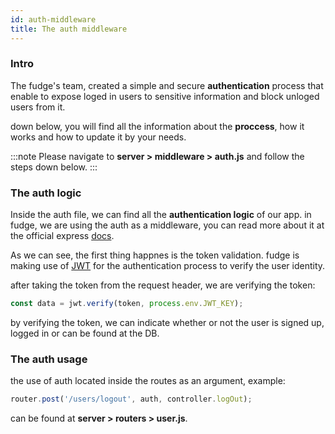 ```yaml
---
id: auth-middleware
title: The auth middleware
---
```


### Intro 

The fudge's team, created a simple and secure **authentication** process that enable to expose loged in users to sensitive information and block unloged users from it.

down below, you will find all the information about the **proccess**, how it works and how to update it by your needs.

:::note
Please navigate to **server > middleware > auth.js** and follow the steps down below.
:::

### The auth logic

Inside the auth file, we can find all the **authentication logic** of our app. in fudge, we are using the auth as a middleware, you can read more about it at the official express [docs](https://expressjs.com/en/guide/using-middleware.html).

As we can see, the first thing happnes is the token validation.
fudge is making use of [JWT](https://jwt.io) for the authentication process to verify the user identity.

after taking the token from the request header, we are verifying the token:

```javascript
const data = jwt.verify(token, process.env.JWT_KEY);
```

by verifying the token, we can indicate whether or not the user is signed up, logged in or can be found at the DB.

### The auth usage

the use of auth located inside the routes as an argument, example:

```javascript
router.post('/users/logout', auth, controller.logOut);
```

can be found at **server > routers > user.js**.

